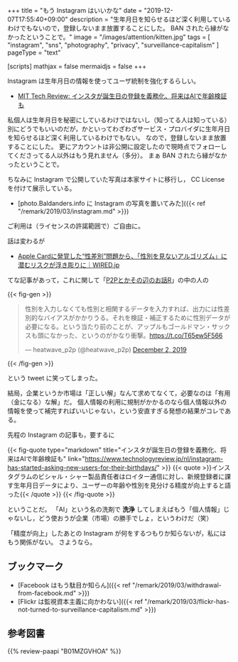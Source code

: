 +++
title = "もう Instagram はいいかな"
date =  "2019-12-07T17:55:40+09:00"
description = "生年月日を知らせるほど深く利用しているわけでもないので，登録しないまま放置することにした。 BAN されたら縁がなかったということで。"
image = "/images/attention/kitten.jpg"
tags = [ "instagram", "sns", "photography", "privacy", "surveillance-capitalism" ]
pageType = "text"

[scripts]
  mathjax = false
  mermaidjs = false
+++

Instagram は生年月日の情報を使ってユーザ統制を強化するらしい。

- [MIT Tech Review: インスタが誕生日の登録を義務化、将来はAIで年齢検証も](https://www.technologyreview.jp/nl/instagram-has-started-asking-new-users-for-their-birthdays/)

私個人は生年月日を秘密にしているわけではないし（知ってる人は知っている）別にどうでもいいのだが，かといってわざわざサービス・プロバイダに生年月日を知らせるほど深く利用しているわけでもない。
なので，登録しないまま放置することにした。
更にアカウントは非公開に設定したので現時点でフォローしてくださってる人以外はもう見れません（多分）。
まぁ BAN されたら縁がなかったということで。

ちなみに Instagram で公開していた写真は本家サイトに移行し， CC License を付けて展示している。

- [photo.Baldanders.info に Instagram の写真を置いてみた]({{< ref "/remark/2019/03/instagram.md" >}})

ご利用は（ライセンスの許諾範囲で）ご自由に。

話は変わるが

- [Apple Cardに発覚した“性差別”問題から、「性別を見ないアルゴリズム」に潜むリスクが浮き彫りに｜WIRED.jp](https://wired.jp/2019/11/22/the-apple-card-didnt-see-genderand-thats-the-problem/)

てな記事があって，これに関して「[P2Pとかその辺のお話R](https://p2ptk.org/)」の中の人の

{{< fig-gen >}}
<blockquote class="twitter-tweet"><p lang="ja" dir="ltr">性別を入力しなくても性別と相関するデータを入力すれば、出力には性差別的なバイアスがかかりうる。それを検証・補正するために性別データが必要になる。という当たり前のことが、アップルもゴールドマン・サックスも頭になかった、というのがかなり衝撃。<a href="https://t.co/T65ew5F566">https://t.co/T65ew5F566</a></p>&mdash; heatwave_p2p (@heatwave_p2p) <a href="https://twitter.com/heatwave_p2p/status/1201469685453086722?ref_src=twsrc%5Etfw">December 2, 2019</a></blockquote>
{{< /fig-gen >}}

という tweet に笑ってしまった。

結局，企業というか市場は「正しい解」なんて求めてなくて，必要なのは「有用（金になる）な解」だ。
個人情報の利用に規制がかかるのなら個人情報以外の情報を使って補完すればいいじゃない，という安直すぎる発想の結果がコレである。

先程の Instagram の記事も，要するに

{{< fig-quote type="markdown" title="インスタが誕生日の登録を義務化、将来はAIで年齢検証も" link="https://www.technologyreview.jp/nl/instagram-has-started-asking-new-users-for-their-birthdays/" >}}
{{< quote >}}インスタグラムのビシャル・シャー製品責任者はロイター通信に対し、新規登録者に課す生年月日データにより、ユーザーの年齢や性別を見分ける精度が向上すると語った{{< /quote >}}
{{< /fig-quote >}}

ということだ。
「AI」という名の洗剤で **洗浄** してしまえばもう「個人情報」じゃないし，どう使おうが企業（市場）の勝手でしょ，というわけだ（笑）

「精度が向上」したあとの Instagram が何をするつもりか知らないが，私にはもう関係がない。
さようなら。

## ブックマーク

- [Facebook はもう駄目か知らん]({{< ref "/remark/2019/03/withdrawal-from-facebook.md" >}})
- [Flickr は監視資本主義に向かわない]({{< ref "/remark/2019/03/flickr-has-not-turned-to-surveillance-capitalism.md" >}})

## 参考図書

{{% review-paapi "B01MZGVHOA" %}} <!-- 超監視社会 -->
